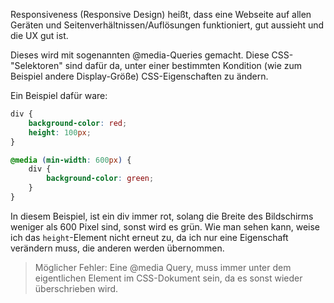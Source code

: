 Responsiveness (Responsive Design) heißt, dass eine Webseite auf allen Geräten und Seitenverhältnissen/Auflösungen funktioniert, gut aussieht und die UX gut ist.

Dieses wird mit sogenannten @media-Queries gemacht. Diese CSS-"Selektoren" sind dafür da, unter einer bestimmten Kondition (wie zum Beispiel andere Display-Größe) CSS-Eigenschaften zu ändern.

Ein Beispiel dafür ware:
```css
div {
    background-color: red;
    height: 100px;
}

@media (min-width: 600px) {
    div {
        background-color: green;
    }
}
```

In diesem Beispiel, ist ein div immer rot, solang die Breite des Bildschirms weniger als 600 Pixel sind, sonst wird es grün. Wie man sehen kann, weise ich das `height`-Element nicht erneut zu, da ich nur eine Eigenschaft verändern muss, die anderen werden übernommen.
> Möglicher Fehler: Eine @media Query, muss immer unter dem eigentlichen Element im CSS-Dokument sein, da es sonst wieder überschrieben wird.